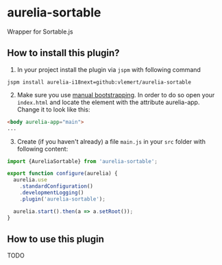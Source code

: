 # aurelia-sortable
Wrapper for Sortable.js

## How to install this plugin?
1. In your project install the plugin via `jspm` with following command

  ```shell
jspm install aurelia-i18next=github:vlemert/aurelia-sortable
  ```
2. Make sure you use [manual bootstrapping](http://aurelia.io/docs#startup-and-configuration). In order to do so open your `index.html` and locate the element with the attribute aurelia-app. Change it to look like this:

  ```html
  <body aurelia-app="main">
  ...
  ```
3. Create (if you haven't already) a file `main.js` in your `src` folder with following content:

  ```javascript
  import {AureliaSortable} from 'aurelia-sortable';

  export function configure(aurelia) {
    aurelia.use
      .standardConfiguration()
      .developmentLogging()
      .plugin('aurelia-sortable');

    aurelia.start().then(a => a.setRoot());
  }
  ```
  
## How to use this plugin
TODO
